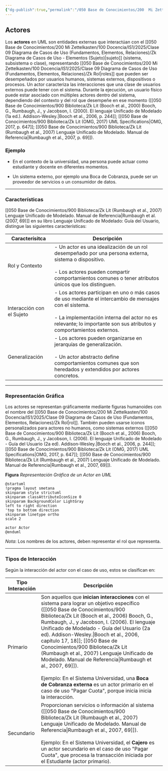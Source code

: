 ```yaml
---
{"dg-publish":true,"permalink":"/050 Base de Conocimientos/200  Mi Zettelkasten/100 Docencia/IS1/2025/Clase 09 Diagrama de Casos de Uso (Fundamentos, Elementos, Relaciones)/Zk Diagrama de Casos de Uso - Elementos (Actores)/","tags":["digitalGarden","diagramaCasosDeUso","elementos","actor"]}
---
```


## Actores

Los **actores** en UML son entidades externas que interactúan con el [[050 Base de Conocimientos/200  Mi Zettelkasten/100 Docencia/IS1/2025/Clase 09 Diagrama de Casos de Uso (Fundamentos, Elementos, Relaciones)/Zk Diagrama de Casos de Uso - Elementos (Sujeto)\|sujeto]] (sistema, subsistema o clase), representando [[050 Base de Conocimientos/200  Mi Zettelkasten/100 Docencia/IS1/2025/Clase 09 Diagrama de Casos de Uso (Fundamentos, Elementos, Relaciones)/Zk Rol\|roles]] que pueden ser desempeñados por usuarios humanos, sistemas externos, dispositivos o procesos. Un actor caracteriza las interacciones que una clase de usuarios externos puede tener con el sistema. Durante la ejecución, un usuario físico puede estar asociado con múltiples actores dentro del sistema, dependiendo del contexto y del rol que desempeñe en ese momento ([[050 Base de Conocimientos/900 Biblioteca/Zk Lit (Booch et al., 2000) Booch, G., Rumbaugh, J., y Jacobson, I. (2000). El lenguaje Unificado de Modelado (1a ed.). Addison-Wesley.\|Booch et al., 2006, p. 244]]; [[050 Base de Conocimientos/900 Biblioteca/Zk Lit (OMG, 2017) UML Specifications\|OMG, 2017, p. 647]]; [[050 Base de Conocimientos/900 Biblioteca/Zk Lit (Rumbaugh et al., 2007) Lenguaje Unificado de Modelado. Manual de Referencia\|Rumbaugh et al., 2007, p. 69]]).

### Ejemplo

- En el contexto de la universidad, una persona puede actuar como estudiante y docente en diferentes momentos.

- Un sistema externo, por ejemplo una Boca de Cobranza, puede ser un proveedor de servicios o un consumidor de datos.

----
### Características

 [[050 Base de Conocimientos/900 Biblioteca/Zk Lit (Rumbaugh et al., 2007) Lenguaje Unificado de Modelado. Manual de Referencia\|Rumbaugh et al. (2007, 69)]] en su libro Lenguaje Unificado de Modelado: Guía del Usuario, distingue las siguientes características:

| Caracterísitca            | Descripción                                                                                                                                                                                                                          |
| ------------------------- | ------------------------------------------------------------------------------------------------------------------------------------------------------------------------------------------------------------------------------------ |
| Rol y Contexto            | - Un actor es una idealización de un rol desempeñado por una persona externa, sistema o dispositivo.<br>    <br>- Los actores pueden compartir comportamientos comunes o tener atributos únicos que los distinguen.                  |
| Interacción con el Sujeto | - Los actores participan en uno o más casos de uso mediante el intercambio de mensajes con el sistema.<br>    <br>- La implementación interna del actor no es relevante; lo importante son sus atributos y comportamientos externos. |
| Generalización            | - Los actores pueden organizarse en jerarquías de generalización.<br>    <br>- Un actor abstracto define comportamientos comunes que son heredados y extendidos por actores concretos.                                               |

----
### Representación Gráfica

Los actores se representan gráficamente mediante figuras humanoides con el nombre del [[050 Base de Conocimientos/200  Mi Zettelkasten/100 Docencia/IS1/2025/Clase 09 Diagrama de Casos de Uso (Fundamentos, Elementos, Relaciones)/Zk Rol\|rol]]. También pueden usarse iconos personalizados para actores no humanos, como sistemas externos ([[050 Base de Conocimientos/900 Biblioteca/Zk Lit (Booch et al., 2006) Booch, G., Rumbaugh, J., y Jacobson, I. (2006). El lenguaje Unificado de Modelado - Guía del Usuario (2a ed). Addison-Wesley.\|Booch et al., 2006, p. 244]]; [[050 Base de Conocimientos/900 Biblioteca/Zk Lit (OMG, 2017) UML Specifications\|OMG, 2017, p. 647]]; [[050 Base de Conocimientos/900 Biblioteca/Zk Lit (Rumbaugh et al., 2007) Lenguaje Unificado de Modelado. Manual de Referencia\|Rumbaugh et al., 2007, 69]]). 

**Figura**
_Representación Gráfica de un Actor en UML_
```plantuml
@startuml
!pragma layout smetana
skinparam style strictuml
skinparam classAttributeIconSize 0
skinparam BackgroundColor LightGray
left to right direction
'top to bottom direction
skinparam linetype ortho
scale 2

actor Actor
@enduml
```
_Nota_: Los nombres de los actores, deben representar el rol que representa.

----
### Tipos de Interacción

Según la interacción del actor con el caso de uso, estos se clasifican en:

| Tipo Interacción | Descripción                                                                                                                                                                                                                                                                                                                                                                                                                                                                                                                                                                                    |     |
| ---------------- | ---------------------------------------------------------------------------------------------------------------------------------------------------------------------------------------------------------------------------------------------------------------------------------------------------------------------------------------------------------------------------------------------------------------------------------------------------------------------------------------------------------------------------------------------------------------------------------------------- | --- |
| Primario         | Son aquellos que **inician interacciones** con el sistema para lograr un objetivo específico  ([[050 Base de Conocimientos/900 Biblioteca/Zk Lit (Booch et al., 2006) Booch, G., Rumbaugh, J., y Jacobson, I. (2006). El lenguaje Unificado de Modelado - Guía del Usuario (2a ed). Addison-Wesley.\|Booch et al., 2006, capítulo 17, 18]]; [[050 Base de Conocimientos/900 Biblioteca/Zk Lit (Rumbaugh et al., 2007) Lenguaje Unificado de Modelado. Manual de Referencia\|Rumbaugh et al., 2007, 69]]).<br><br>Ejemplo: En el Sistema Universidad, una **Boca de Cobranza externa** es un actor primario en el caso de uso "Pagar Cuota", porque inicia inicia la interacción. |     |
| Secundario       | Proporcionan servicios o información al sistema ([[050 Base de Conocimientos/900 Biblioteca/Zk Lit (Rumbaugh et al., 2007) Lenguaje Unificado de Modelado. Manual de Referencia\|Rumbaugh et al., 2007, 69]]). <br><br>Ejemplo: En el Sistema Universidad, el **Cajero** es un actor secundario en el caso de uso "Pagar Cuota", que procesa la transacción iniciada por el Estudiante (actor primario).                                                                                                                                                                                                                                |     |
